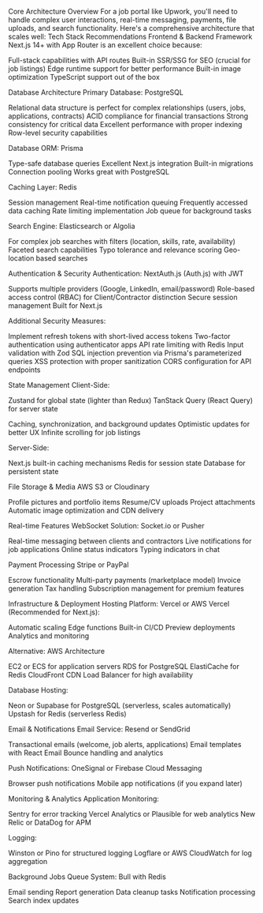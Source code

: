 Core Architecture Overview
For a job portal like Upwork, you'll need to handle complex user interactions, real-time messaging, payments, file uploads, and search functionality. Here's a comprehensive architecture that scales well:
Tech Stack Recommendations
Frontend & Backend Framework
Next.js 14+ with App Router is an excellent choice because:

Full-stack capabilities with API routes
Built-in SSR/SSG for SEO (crucial for job listings)
Edge runtime support for better performance
Built-in image optimization
TypeScript support out of the box

Database Architecture
Primary Database: PostgreSQL

Relational data structure is perfect for complex relationships (users, jobs, applications, contracts)
ACID compliance for financial transactions
Strong consistency for critical data
Excellent performance with proper indexing
Row-level security capabilities

Database ORM: Prisma

Type-safe database queries
Excellent Next.js integration
Built-in migrations
Connection pooling
Works great with PostgreSQL

Caching Layer: Redis

Session management
Real-time notification queuing
Frequently accessed data caching
Rate limiting implementation
Job queue for background tasks

Search Engine: Elasticsearch or Algolia

For complex job searches with filters (location, skills, rate, availability)
Faceted search capabilities
Typo tolerance and relevance scoring
Geo-location based searches

Authentication & Security
Authentication: NextAuth.js (Auth.js) with JWT

Supports multiple providers (Google, LinkedIn, email/password)
Role-based access control (RBAC) for Client/Contractor distinction
Secure session management
Built for Next.js

Additional Security Measures:

Implement refresh tokens with short-lived access tokens
Two-factor authentication using authenticator apps
API rate limiting with Redis
Input validation with Zod
SQL injection prevention via Prisma's parameterized queries
XSS protection with proper sanitization
CORS configuration for API endpoints

State Management
Client-Side:

Zustand for global state (lighter than Redux)
TanStack Query (React Query) for server state

Caching, synchronization, and background updates
Optimistic updates for better UX
Infinite scrolling for job listings



Server-Side:

Next.js built-in caching mechanisms
Redis for session state
Database for persistent state

File Storage & Media
AWS S3 or Cloudinary

Profile pictures and portfolio items
Resume/CV uploads
Project attachments
Automatic image optimization and CDN delivery

Real-time Features
WebSocket Solution: Socket.io or Pusher

Real-time messaging between clients and contractors
Live notifications for job applications
Online status indicators
Typing indicators in chat

Payment Processing
Stripe or PayPal

Escrow functionality
Multi-party payments (marketplace model)
Invoice generation
Tax handling
Subscription management for premium features

Infrastructure & Deployment
Hosting Platform: Vercel or AWS
Vercel (Recommended for Next.js):

Automatic scaling
Edge functions
Built-in CI/CD
Preview deployments
Analytics and monitoring

Alternative: AWS Architecture

EC2 or ECS for application servers
RDS for PostgreSQL
ElastiCache for Redis
CloudFront CDN
Load Balancer for high availability

Database Hosting:

Neon or Supabase for PostgreSQL (serverless, scales automatically)
Upstash for Redis (serverless Redis)

Email & Notifications
Email Service: Resend or SendGrid

Transactional emails (welcome, job alerts, applications)
Email templates with React Email
Bounce handling and analytics

Push Notifications: OneSignal or Firebase Cloud Messaging

Browser push notifications
Mobile app notifications (if you expand later)

Monitoring & Analytics
Application Monitoring:

Sentry for error tracking
Vercel Analytics or Plausible for web analytics
New Relic or DataDog for APM

Logging:

Winston or Pino for structured logging
Logflare or AWS CloudWatch for log aggregation

Background Jobs
Queue System: Bull with Redis

Email sending
Report generation
Data cleanup tasks
Notification processing
Search index updates